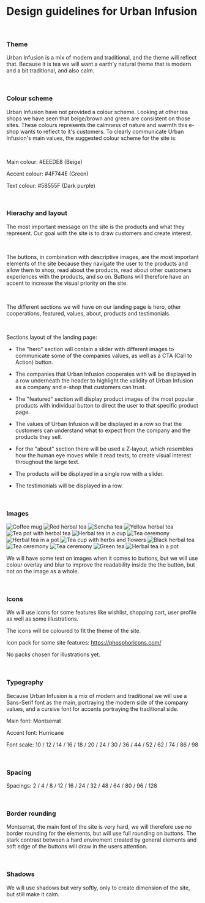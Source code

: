 # Design guidelines for Urban Infusion

<br>

### Theme

Urban Infusion is a mix of modern and traditional, and the theme will reflect that. Because it is tea we will want a earth'y natural theme that is modern and a bit traditional, and also calm.

<br>

### Colour scheme

Urban Infusion have not provided a colour scheme. Looking at other tea shops we have seen that beige/brown and green are consistent on those sites. These colours represents the calmness of nature and warmth this e-shop wants to reflect to it's customers. To clearly communicate Urban Infusion's main values, the suggested colour scheme for the site is:

<br>

Main colour: #EEEDE8 (Beige)

Accent colour: #4F744E (Green)

Text colour: #58555F (Dark purple)

<br>

### Hierachy and layout

The most important message on the site is the products and what they represent. Our goal with the site is to draw customers and create interest.

<br>

The buttons, in combination with descriptive images, are the most important elements of the site because they navigate the user to the products and allow them to shop, read about the products, read about other customers experiences with the products, and so on. Buttons will therefore have an accent to increase the visual priority on the site. 

<br>

The different sections we will have on our landing page is hero, other cooperations, featured, values, about, products and testimonials.

<br>

Sections layout of the landing page:

- The "hero" section will contain a slider with different images to communicate some of the companies values, as well as a CTA (Call to Action) button.

- The companies that Urban Infusion cooperates with will be displayed in a row underneath the header to highlight the validity of Urban Infusion as a company and e-shop that customers can trust.

- The "featured" section will display product images of the most popular products with individual button to direct the user to that specific product page.

- The values of Urban Infusion will be displayed in a row so that the customers can understand what to expect from the company and the products they sell.

- For the "about" section there will be used a Z-layout, which resembles how the human eye moves while it read texts, to create visual interest throughout the large text.

- The products will be displayed in a single row with a slider.

- The testimonials will be displayed in a row.

<br>

### Images

![Coffee mug](https://images.unsplash.com/photo-1518358246973-95637f1df901?ixlib=rb-1.2.1&ixid=MnwxMjA3fDB8MHxwaG90by1wYWdlfHx8fGVufDB8fHx8&auto=format&fit=crop&w=200&q=80)
![Red herbal tea](https://images.pexels.com/photos/7366372/pexels-photo-7366372.jpeg?auto=compress&cs=tinysrgb&dpr=2&w=100)
![Sencha tea](https://images.pexels.com/photos/5946651/pexels-photo-5946651.jpeg?auto=compress&cs=tinysrgb&dpr=2&w=100)
![Yellow herbal tea](https://images.pexels.com/photos/3604314/pexels-photo-3604314.jpeg?auto=compress&cs=tinysrgb&dpr=2&w=100)
![Tea pot with herbal tea](https://images.unsplash.com/photo-1615205597144-5c7c885291d2?ixlib=rb-1.2.1&ixid=MnwxMjA3fDB8MHxzZWFyY2h8Mnx8aGVyYmFsJTIwdGVhfGVufDB8fDB8fA%3D%3D&auto=format&fit=crop&w=200&q=60)
![Herbal tea in a cup](https://images.unsplash.com/photo-1576092768241-dec231879fc3?ixlib=rb-1.2.1&ixid=MnwxMjA3fDB8MHxzZWFyY2h8MTV8fGhlcmJhbCUyMHRlYXxlbnwwfHwwfHw%3D&auto=format&fit=crop&w=200&q=60)
![Tea ceremony](https://images.unsplash.com/photo-1577016029703-cc22a7c0c28c?ixlib=rb-1.2.1&ixid=MnwxMjA3fDB8MHxzZWFyY2h8MTcyfHxoZXJiYWwlMjB0ZWF8ZW58MHx8MHx8&auto=format&fit=crop&w=200&q=60)
![Herbal tea in a pot](https://images.unsplash.com/photo-1547825407-2d060104b7f8?ixlib=rb-1.2.1&ixid=MnwxMjA3fDB8MHxzZWFyY2h8MjF8fGhlcmJhbCUyMHRlYXxlbnwwfHwwfHw%3D&auto=format&fit=crop&w=200&q=60)
![Tea cup with herbs and flowers](https://images.unsplash.com/photo-1514733670139-4d87a1941d55?ixlib=rb-1.2.1&ixid=MnwxMjA3fDB8MHxzZWFyY2h8MXx8aGVyYmFsJTIwdGVhfGVufDB8fDB8fA%3D%3D&auto=format&fit=crop&w=200&q=60)
![Black herbal tea](https://images.unsplash.com/photo-1597498431021-8a955ef92727?ixlib=rb-1.2.1&ixid=MnwxMjA3fDB8MHxzZWFyY2h8MTM1fHxoZXJiYWwlMjB0ZWF8ZW58MHx8MHx8&auto=format&fit=crop&w=200&q=60)
![Tea ceremony](https://images.unsplash.com/photo-1601831753677-01f960be19eb?ixlib=rb-1.2.1&ixid=MnwxMjA3fDB8MHxwcm9maWxlLXBhZ2V8MXx8fGVufDB8fHx8&auto=format&fit=crop&w=200&q=60)
![Tea ceremony](https://images.unsplash.com/photo-1587834323138-befbf2c33797?ixlib=rb-1.2.1&ixid=MnwxMjA3fDB8MHxwcm9maWxlLXBhZ2V8MTF8fHxlbnwwfHx8fA%3D%3D&auto=format&fit=crop&w=200&q=60)
![Green tea](https://images.pexels.com/photos/1793035/pexels-photo-1793035.jpeg?auto=compress&cs=tinysrgb&dpr=2&w=100)
![Herbal tea in a pot](https://images.unsplash.com/photo-1602603412313-ab713536e288?ixlib=rb-1.2.1&ixid=MnwxMjA3fDB8MHxzZWFyY2h8Mzh8fGhlcmJhbCUyMHRlYXxlbnwwfHwwfHw%3D&auto=format&fit=crop&w=200&q=60)

We will have some text on images when it comes to buttons, but we will use colour overlay and blur to improve the readability inside the the button, but not on the image as a whole.

<br>

### Icons

We will use icons for some features like wishlist, shopping cart, user profile as well as some illustrations.

The icons will be coloured to fit the theme of the site.

Icon pack for some site features: https://phosphoricons.com/

No packs chosen for illustrations yet.

<br>

### Typography

Because Urban Infusion is a mix of modern and traditional we will use a Sans-Serif font as the main, portraying the modern side of the company values, and a cursive font for accents portraying the traditional side.

Main font: Montserrat

Accent font: Hurricane

Font scale: 10 / 12 / 14 / 16 / 18 / 20 / 24 / 30 / 36 / 44 / 52 / 62 / 74 / 86 / 98

<br>

### Spacing

Spacings: 2 / 4 / 8 / 12 / 16 / 24 / 32 / 48 / 64 / 80 / 96 / 128

<br>

### Border rounding

Montserrat, the main font of the site is very hard, we will therefore use no border rounding for the elements, but will use full rounding on buttons. The stark contrast between a hard enviroment created by general elements and soft edge of the buttons will draw in the users attention.

<br>

### Shadows

We will use shadows but very softly, only to create dimension of the site, but still make it calm.
